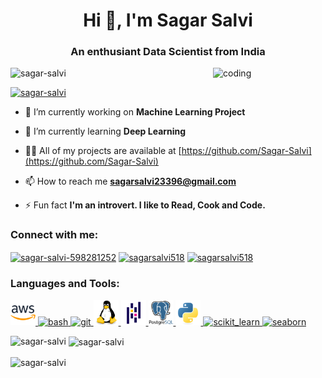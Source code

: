 <h1 align="center">Hi 👋, I'm Sagar Salvi</h1>
<h3 align="center">An enthusiant Data Scientist from India</h3>

<img align="right" alt="coding" width="180" src="https://user-images.githubusercontent.com/55389276/140866485-8fb1c876-9a8f-4d6a-98dc-08c4981eaf70.gif">

<p align="left"> <img src="https://komarev.com/ghpvc/?username=sagar-salvi&label=Profile%20views&color=0e75b6&style=flat" alt="sagar-salvi" /> </p>

<p align="left"> <a href="https://github.com/ryo-ma/github-profile-trophy"><img src="https://github-profile-trophy.vercel.app/?username=sagar-salvi" alt="sagar-salvi" /></a> </p>

- 🔭 I’m currently working on **Machine Learning Project**

- 🌱 I’m currently learning **Deep Learning**

- 👨‍💻 All of my projects are available at [https://github.com/Sagar-Salvi](https://github.com/Sagar-Salvi)

- 📫 How to reach me **sagarsalvi23396@gmail.com**

- ⚡ Fun fact **I'm an introvert. I like to Read, Cook and Code.**

<h3 align="left">Connect with me:</h3>
<p align="left">
<a href="https://linkedin.com/in/sagar-salvi-598281252" target="blank"><img align="center" src="https://raw.githubusercontent.com/rahuldkjain/github-profile-readme-generator/master/src/images/icons/Social/linked-in-alt.svg" alt="sagar-salvi-598281252" height="30" width="40" /></a>
<a href="https://instagram.com/sagarsalvi518" target="blank"><img align="center" src="https://raw.githubusercontent.com/rahuldkjain/github-profile-readme-generator/master/src/images/icons/Social/instagram.svg" alt="sagarsalvi518" height="30" width="40" /></a>
<a href="https://www.hackerrank.com/sagarsalvi518" target="blank"><img align="center" src="https://raw.githubusercontent.com/rahuldkjain/github-profile-readme-generator/master/src/images/icons/Social/hackerrank.svg" alt="sagarsalvi518" height="30" width="40" /></a>
</p>

<h3 align="left">Languages and Tools:</h3>
<p align="left"> <a href="https://aws.amazon.com" target="_blank" rel="noreferrer"> <img src="https://raw.githubusercontent.com/devicons/devicon/master/icons/amazonwebservices/amazonwebservices-original-wordmark.svg" alt="aws" width="40" height="40"/> </a> <a href="https://www.gnu.org/software/bash/" target="_blank" rel="noreferrer"> <img src="https://www.vectorlogo.zone/logos/gnu_bash/gnu_bash-icon.svg" alt="bash" width="40" height="40"/> </a> <a href="https://git-scm.com/" target="_blank" rel="noreferrer"> <img src="https://www.vectorlogo.zone/logos/git-scm/git-scm-icon.svg" alt="git" width="40" height="40"/> </a> <a href="https://www.linux.org/" target="_blank" rel="noreferrer"> <img src="https://raw.githubusercontent.com/devicons/devicon/master/icons/linux/linux-original.svg" alt="linux" width="40" height="40"/> </a> <a href="https://pandas.pydata.org/" target="_blank" rel="noreferrer"> <img src="https://raw.githubusercontent.com/devicons/devicon/2ae2a900d2f041da66e950e4d48052658d850630/icons/pandas/pandas-original.svg" alt="pandas" width="40" height="40"/> </a> <a href="https://www.postgresql.org" target="_blank" rel="noreferrer"> <img src="https://raw.githubusercontent.com/devicons/devicon/master/icons/postgresql/postgresql-original-wordmark.svg" alt="postgresql" width="40" height="40"/> </a> <a href="https://www.python.org" target="_blank" rel="noreferrer"> <img src="https://raw.githubusercontent.com/devicons/devicon/master/icons/python/python-original.svg" alt="python" width="40" height="40"/> </a> <a href="https://scikit-learn.org/" target="_blank" rel="noreferrer"> <img src="https://upload.wikimedia.org/wikipedia/commons/0/05/Scikit_learn_logo_small.svg" alt="scikit_learn" width="40" height="40"/> </a> <a href="https://seaborn.pydata.org/" target="_blank" rel="noreferrer"> <img src="https://seaborn.pydata.org/_images/logo-mark-lightbg.svg" alt="seaborn" width="40" height="40"/> </a> </p>

<p><img align="left" src="https://github-readme-stats.vercel.app/api/top-langs?username=sagar-salvi&show_icons=true&locale=en&layout=compact" alt="sagar-salvi" /></p>

<p>&nbsp;<img align="center" src="https://github-readme-stats.vercel.app/api?username=sagar-salvi&show_icons=true&locale=en" alt="sagar-salvi" /></p>

<p><img align="center" src="https://github-readme-streak-stats.herokuapp.com/?user=sagar-salvi&" alt="sagar-salvi" /></p>


